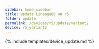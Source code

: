 ```yaml
---
sidebar: home_sidebar
title: Update LineageOS on r5
folder: update
permalink: /devices/r5/update/variant2
device: r5_variant2
---
```

{% include templates/device_update.md %}
